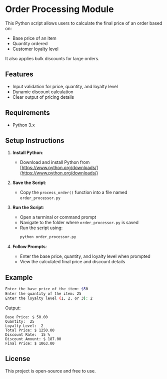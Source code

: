 
# Order Processing Module

This Python script allows users to calculate the final price of an order based on:
- Base price of an item
- Quantity ordered
- Customer loyalty level

It also applies bulk discounts for large orders.

## Features
- Input validation for price, quantity, and loyalty level
- Dynamic discount calculation
- Clear output of pricing details

## Requirements
- Python 3.x

## Setup Instructions
1. **Install Python**:
   - Download and install Python from [https://www.python.org/downloads/](https://www.python.org/downloads/)

2. **Save the Script**:
   - Copy the `process_order()` function into a file named `order_processor.py`

3. **Run the Script**:
   - Open a terminal or command prompt
   - Navigate to the folder where `order_processor.py` is saved
   - Run the script using:
     ```bash
     python order_processor.py
     ```

4. **Follow Prompts**:
   - Enter the base price, quantity, and loyalty level when prompted
   - View the calculated final price and discount details

## Example
```bash
Enter the base price of the item: $50
Enter the quantity of the item: 25
Enter the loyalty level (1, 2, or 3): 2
```

Output:
```
Base Price: $ 50.00
Quantity:  25
Loyalty Level:  2
Total Price: $ 1250.00
Discount Rate:  15 %
Discount Amount: $ 187.00
Final Price: $ 1063.00
```

## License
This project is open-source and free to use.
